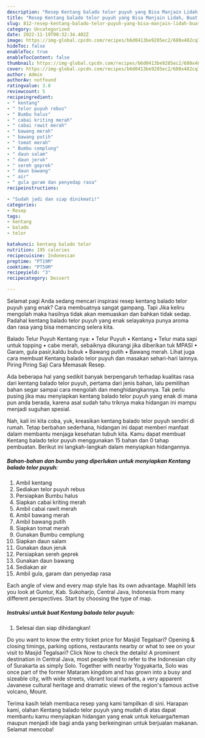 ```yaml
---
description: "Resep Kentang balado telor puyuh yang Bisa Manjain Lidah, Buat Buka Puasa}"
title: "Resep Kentang balado telor puyuh yang Bisa Manjain Lidah, Buat Buka Puasa}"
slug: 812-resep-kentang-balado-telor-puyuh-yang-bisa-manjain-lidah-buat-buka-puasa
category: Uncategorized
date: 2022-11-19T00:32:34.402Z
image: https://img-global.cpcdn.com/recipes/b6d0413be9285ec2/680x482cq70/kentang-balado-telor-puyuh-foto-resep-utama.jpg
hideToc: false
enableToc: true
enableTocContent: false
thumbnail: https://img-global.cpcdn.com/recipes/b6d0413be9285ec2/680x482cq70/kentang-balado-telor-puyuh-foto-resep-utama.jpg
cover: https://img-global.cpcdn.com/recipes/b6d0413be9285ec2/680x482cq70/kentang-balado-telor-puyuh-foto-resep-utama.jpg
author: Admin
authorAv: notfound
ratingvalue: 3.8
reviewcount: 5
recipeingredient:
- " kentang"
- " telor puyuh rebus"
- " Bumbu halus"
- " cabai kriting merah"
- " cabai rawit merah"
- " bawang merah"
- " bawang putih"
- " tomat merah"
- " Bumbu cemplung"
- " daun salam"
- " daun jeruk"
- " sereh geprek"
- " daun bawang"
- " air"
- " gula garam dan penyedap rasa"
recipeinstructions:

- "Sudah jadi dan siap dinikmati!"
categories:
- Resep
tags:
- kentang
- balado
- telor

katakunci: kentang balado telor 
nutrition: 195 calories
recipecuisine: Indonesian
preptime: "PT19M"
cooktime: "PT59M"
recipeyield: "3"
recipecategory: Dessert

---
```



Selamat pagi Anda sedang mencari inspirasi resep kentang balado telor puyuh yang enak? Cara membuatnya sangat gampang. Tapi Jika keliru mengolah maka hasilnya tidak akan memuaskan dan bahkan tidak sedap. Padahal kentang balado telor puyuh yang enak selayaknya punya aroma dan rasa yang bisa memancing selera kita.


Balado Telur Puyuh Kentang nya: • Telur Puyuh • Kentang • Telur mata sapi untuk topping • cabe merah, sebaiknya dikurangi jika diberikan tuk MPASI • Garam, gula pasir,kaldu bubuk • Bawang putih • Bawang merah. Lihat juga cara membuat Kentang balado telor puyuh dan masakan sehari-hari lainnya. Piring Piring Saji Cara Memasak Resep.

Ada beberapa hal yang sedikit banyak berpengaruh terhadap kualitas rasa dari kentang balado telor puyuh, pertama dari jenis bahan, lalu pemilihan bahan segar sampai cara mengolah dan menghidangkannya. Tak perlu pusing jika mau menyiapkan kentang balado telor puyuh yang enak di mana pun anda berada, karena asal sudah tahu triknya maka hidangan ini mampu menjadi suguhan spesial.


Nah, kali ini kita coba, yuk, kreasikan kentang balado telor puyuh sendiri di rumah. Tetap berbahan sederhana, hidangan ini dapat memberi manfaat dalam membantu menjaga kesehatan tubuh kita. Kamu dapat membuat Kentang balado telor puyuh menggunakan 15 bahan dan 0 tahap pembuatan. Berikut ini langkah-langkah dalam menyiapkan hidangannya.

<!--inarticleads1-->

##### Bahan-bahan dan bumbu yang diperlukan untuk menyiapkan Kentang balado telor puyuh:

1. Ambil  kentang
1. Sediakan  telor puyuh rebus
1. Persiapkan  Bumbu halus
1. Siapkan  cabai kriting merah
1. Ambil  cabai rawit merah
1. Ambil  bawang merah
1. Ambil  bawang putih
1. Siapkan  tomat merah
1. Gunakan  Bumbu cemplung
1. Siapkan  daun salam
1. Gunakan  daun jeruk
1. Persiapkan  sereh geprek
1. Gunakan  daun bawang
1. Sediakan  air
1. Ambil  gula, garam dan penyedap rasa


Each angle of view and every map style has its own advantage. Maphill lets you look at Guntur, Kab. Sukoharjo, Central Java, Indonesia from many different perspectives. Start by choosing the type of map. 

<!--inarticleads2-->

##### Instruksi untuk buat Kentang balado telor puyuh:


1. Selesai dan siap dihidangkan!

Do you want to know the entry ticket price for Masjid Tegalsari? Opening &amp; closing timings, parking options, restaurants nearby or what to see on your visit to Masjid Tegalsari? Click Now to check the details! A prominent destination in Central Java, most people tend to refer to the Indonesian city of Surakarta as simply Solo. Together with nearby Yogyakarta, Solo was once part of the former Mataram kingdom and has grown into a busy and sizeable city, with wide streets, vibrant local markets, a very apparent Javanese cultural heritage and dramatic views of the region&#39;s famous active volcano, Mount. 

Terima kasih telah membaca resep yang kami tampilkan di sini. Harapan kami, olahan Kentang balado telor puyuh yang mudah di atas dapat membantu kamu menyiapkan hidangan yang enak untuk keluarga/teman maupun menjadi ide bagi anda yang berkeinginan untuk berjualan makanan. Selamat mencoba!
